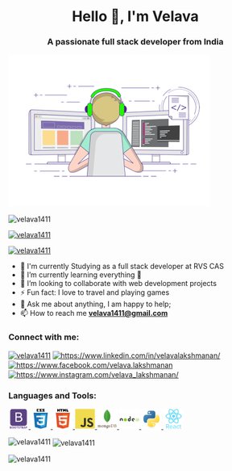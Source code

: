 <h1 align="center">Hello 👋, I'm Velava</h1>
<h3 align="center">A passionate full stack developer from India</h3>
<img align="centre" alt="GIF" src="https://raw.githubusercontent.com/devSouvik/devSouvik/master/gif3.gif" width="400"/>
<p align="left"> <img src="https://komarev.com/ghpvc/?username=velava1411&label=Profile%20views&color=0e75b6&style=flat" alt="velava1411" /> </p>

<p align="left"> <a href="https://github.com/ryo-ma/github-profile-trophy"><img src="https://github-profile-trophy.vercel.app/?username=velava1411" alt="velava1411" /></a> </p>

<p align="left"> <a href="https://twitter.com/velava1411" target="blank"><img src="https://img.shields.io/twitter/follow/velava1411?logo=twitter&style=for-the-badge" alt="velava1411" /></a> </p>

- 🔭 I'm currently Studying as a full stack developer at RVS CAS
- 🌱 I’m currently learning everything 🤣
- 👯 I’m looking to collaborate with web development projects
- ⚡ Fun fact: I love to travel and playing games
- 💬 Ask me about anything, I am happy to help;
- 📫 How to reach me **velava1411@gmail.com**

<h3 align="left">Connect with me:</h3>
<p align="left">
<a href="https://twitter.com/velava1411" target="blank"><img align="center" src="https://raw.githubusercontent.com/rahuldkjain/github-profile-readme-generator/master/src/images/icons/Social/twitter.svg" alt="velava1411" height="30" width="40" /></a>
<a href="https://linkedin.com/in/https://www.linkedin.com/in/velavalakshmanan/" target="blank"><img align="center" src="https://raw.githubusercontent.com/rahuldkjain/github-profile-readme-generator/master/src/images/icons/Social/linked-in-alt.svg" alt="https://www.linkedin.com/in/velavalakshmanan/" height="30" width="40" /></a>
<a href="https://fb.com/https://www.facebook.com/velava.lakshmanan" target="blank"><img align="center" src="https://raw.githubusercontent.com/rahuldkjain/github-profile-readme-generator/master/src/images/icons/Social/facebook.svg" alt="https://www.facebook.com/velava.lakshmanan" height="30" width="40" /></a>
<a href="https://instagram.com/https://www.instagram.com/velava_lakshmanan/" target="blank"><img align="center" src="https://raw.githubusercontent.com/rahuldkjain/github-profile-readme-generator/master/src/images/icons/Social/instagram.svg" alt="https://www.instagram.com/velava_lakshmanan/" height="30" width="40" /></a>
</p>

<h3 align="left">Languages and Tools:</h3>
<p align="left"> <a href="https://getbootstrap.com" target="_blank"> <img src="https://raw.githubusercontent.com/devicons/devicon/master/icons/bootstrap/bootstrap-plain-wordmark.svg" alt="bootstrap" width="40" height="40"/> </a> <a href="https://www.w3schools.com/css/" target="_blank"> <img src="https://raw.githubusercontent.com/devicons/devicon/master/icons/css3/css3-original-wordmark.svg" alt="css3" width="40" height="40"/> </a> <a href="https://www.w3.org/html/" target="_blank"> <img src="https://raw.githubusercontent.com/devicons/devicon/master/icons/html5/html5-original-wordmark.svg" alt="html5" width="40" height="40"/> </a> <a href="https://developer.mozilla.org/en-US/docs/Web/JavaScript" target="_blank"> <img src="https://raw.githubusercontent.com/devicons/devicon/master/icons/javascript/javascript-original.svg" alt="javascript" width="40" height="40"/> </a> <a href="https://www.mongodb.com/" target="_blank"> <img src="https://raw.githubusercontent.com/devicons/devicon/master/icons/mongodb/mongodb-original-wordmark.svg" alt="mongodb" width="40" height="40"/> </a> <a href="https://nodejs.org" target="_blank"> <img src="https://raw.githubusercontent.com/devicons/devicon/master/icons/nodejs/nodejs-original-wordmark.svg" alt="nodejs" width="40" height="40"/> </a> <a href="https://www.python.org" target="_blank"> <img src="https://raw.githubusercontent.com/devicons/devicon/master/icons/python/python-original.svg" alt="python" width="40" height="40"/> </a> <a href="https://reactjs.org/" target="_blank"> <img src="https://raw.githubusercontent.com/devicons/devicon/master/icons/react/react-original-wordmark.svg" alt="react" width="40" height="40"/> </a> </p>

<p><img align="left" src="https://github-readme-stats.vercel.app/api/top-langs?username=velava1411&show_icons=true&locale=en&layout=compact" alt="velava1411" /></p>

<p>&nbsp;<img align="center" src="https://github-readme-stats.vercel.app/api?username=velava1411&show_icons=true&locale=en" alt="velava1411" /></p>

<p><img align="center" src="https://github-readme-streak-stats.herokuapp.com/?user=velava1411&" alt="velava1411" /></p>
